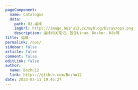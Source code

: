 ```yaml
---
pageComponent: 
  name: Catalogue
  data: 
    path: 03.运维
    imgUrl: https://image.bozhu12.cc/myblog/Essay/ops.png
    description: 运维相关笔记，包含Linux、Docker、K8s等
title: 运维
permalink: /ops/
sidebar: false
article: false
comment: false
editLink: false
author: 
  name: Bozhu12
  link: https://github.com/Bozhu12
date: 2023-03-11 19:46:27
---
```

